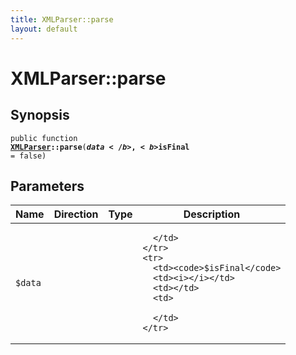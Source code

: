 ```yaml
---
title: XMLParser::parse
layout: default
---
```


# XMLParser::parse

## Synopsis

<code>public function <b><a href="XMLParser">XMLParser</a>::parse</b>(<b>$data</b>, <b>$isFinal</b> = false)</code>

## Parameters

<table>
  <thead>
    <tr>
      <th>Name</th>
      <th>Direction</th>
      <th>Type</th>
      <th>Description</th>
    </tr>
  </thead>
  <tbody>
    <tr>
      <td><code>$data</code>
      <td><i></i></td>
      <td></td>
      <td>

      </td>
    </tr>
    <tr>
      <td><code>$isFinal</code>
      <td><i></i></td>
      <td></td>
      <td>

      </td>
    </tr>
  </tbody>
</table>

